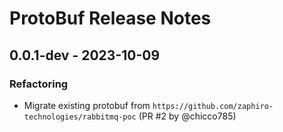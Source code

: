 # ProtoBuf Release Notes

## 0.0.1-dev - 2023-10-09

### Refactoring

- Migrate existing protobuf from
  `https://github.com/zaphiro-technologies/rabbitmq-poc` (PR #2 by @chicco785)
